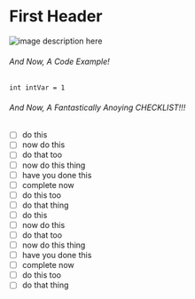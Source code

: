 # First Header
![image description here](https://img.freepik.com/free-vector/cerulean-blue-curve-frame-template-vector_53876-136094.jpg)
###### And Now, A Code Example!
```
int intVar = 1
```
###### And Now, A Fantastically Anoying CHECKLIST!!!
- [ ] do this
- [ ] now do this
- [ ] do that too
- [ ] now do this thing
- [ ] have you done this
- [ ] complete now
- [ ] do this too
- [ ] do that thing
- [ ] do this
- [ ] now do this
- [ ] do that too
- [ ] now do this thing
- [ ] have you done this
- [ ] complete now
- [ ] do this too
- [ ] do that thing
